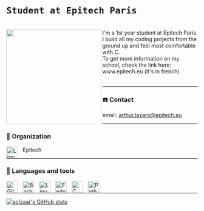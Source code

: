 # ```Student at Epitech Paris```

<br>
<img align="left" width="250px" src="https://upload.wikimedia.org/wikipedia/commons/2/2d/Epitech.png" />
I'm a 1st year student at Epitech Paris. I build all my coding projects from the ground up and feel most comfortable with C. <br>
To get more information on my school, check the link here: www.epitech.eu (it's in french)
<br> <br>

---

### ☎️ Contact

email: arthur.lazaro@epitech.eu <br>

---
### 🏢 Organization

<img align="left" alt="Linux" width="30px" style="padding-right:10px;" src="https://avatars.githubusercontent.com/u/7068904?s=280&v=4" /> Epitech <br>

---

### 🧰 Languages and tools


<img align="left" alt="Github" width="30px" style="padding-right:10px;" src="https://cdn.jsdelivr.net/gh/devicons/devicon/icons/github/github-original-wordmark.svg" />
<img align="left" alt="Bash" width="30px" style="padding-right:10px;" src="https://cdn.jsdelivr.net/gh/devicons/devicon/icons/bash/bash-original.svg" />
<img align="left" alt="Linux" width="30px" style="padding-right:10px;" src="https://cdn.jsdelivr.net/gh/devicons/devicon/icons/linux/linux-original.svg" />
<img align="left" alt="Fedora" width="30px" style="padding-right:10px;" src="https://cdn.jsdelivr.net/gh/devicons/devicon/icons/fedora/fedora-plain.svg" />
<img align="left" alt="C" width="30px" style="padding-right:10px;" src="https://cdn.jsdelivr.net/gh/devicons/devicon/icons/c/c-original.svg" />
<img align="left" alt="Python" width="30px" style="padding-right:10px;" src="https://cdn.jsdelivr.net/gh/devicons/devicon/icons/python/python-original.svg" />
<br>

---
[![aolzaar's GitHub stats](https://github-readme-stats.vercel.app/api?username=aolzaar&show_icons=true&theme=transparent)](https://github.com/aolzaar/github-readme-stats)
